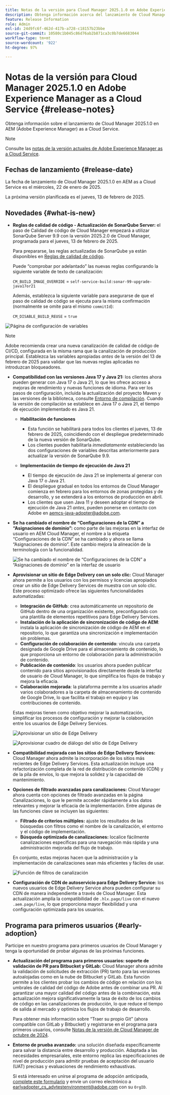 ```yaml
---
title: Notas de la versión para Cloud Manager 2025.1.0 en Adobe Experience Manager as a Cloud Service
description: Obtenga información acerca del lanzamiento de Cloud Manager 2025.1.0 en AEM as a Cloud Service.
feature: Release Information
role: Admin
exl-id: 24d9fc6f-462d-417b-a728-c18157b23bbe
source-git-commit: 10580c1b045c86d76ab2b871ca3c0b7de6683044
workflow-type: tm+mt
source-wordcount: '922'
ht-degree: 97%

---
```


# Notas de la versión para Cloud Manager 2025.1.0 en Adobe Experience Manager as a Cloud Service {#release-notes}

<!-- https://wiki.corp.adobe.com/pages/viewpage.action?pageId=3389843928 -->

Obtenga información sobre el lanzamiento de Cloud Manager 2025.1.0 en AEM (Adobe Experience Manager) as a Cloud Service.

>[!NOTE]
>
>Consulte las [notas de la versión actuales de Adobe Experience Manager as a Cloud Service](/help/release-notes/release-notes-cloud/release-notes-current.md).

## Fechas de lanzamiento {#release-date}

La fecha de lanzamiento de Cloud Manager 2025.1.0 en AEM as a Cloud Service es el miércoles, 22 de enero de 2025.

La próxima versión planificada es el jueves, 13 de febrero de 2025.


## Novedades {#what-is-new}

* **Reglas de calidad de código - Actualización de SonarQube Server:** el paso de Calidad de código de Cloud Manager empezará a utilizar SonarQube Server 9.9 con la versión 2025.2.0 de Cloud Manager, programada para el jueves, 13 de febrero de 2025.

  Para prepararse, las reglas actualizadas de SonarQube ya están disponibles en [Reglas de calidad de código](/help/implementing/cloud-manager/code-quality-testing.md#understanding-code-quality-rules).

  Puede “comprobar por adelantado” las nuevas reglas configurando la siguiente variable de texto de canalización:

  `CM_BUILD_IMAGE_OVERRIDE` = `self-service-build:sonar-99-upgrade-java17or21`

  Además, establezca la siguiente variable para asegurarse de que el paso de calidad de código se ejecuta para la misma confirmación (normalmente se omite para el mismo `commitId`):

  `CM_DISABLE_BUILD_REUSE` = `true`

![Página de configuración de variables](/help/implementing/cloud-manager/release-notes/assets/variables-config.png)

>[!NOTE]
>
>Adobe recomienda crear una nueva canalización de calidad de código de CI/CD, configurada en la misma rama que la canalización de producción principal. Establezca las variables apropiadas *antes* de la versión del 13 de febrero de 2025 para validar que las nuevas reglas aplicadas no introduzcan bloqueadores.

* **Compatibilidad con las versiones Java 17 y Java 21:** los clientes ahora pueden generar con Java 17 o Java 21, lo que les ofrece acceso a mejoras de rendimiento y nuevas funciones de idioma. Para ver los pasos de configuración, incluida la actualización del proyecto Maven y las versiones de la biblioteca, consulte [Entorno de compilación](/help/implementing/cloud-manager/getting-access-to-aem-in-cloud/build-environment-details.md). Cuando la versión de compilación se establece en Java 17 o Java 21, el tiempo de ejecución implementado es Java 21.

   * **Habilitación de funciones**
      * Esta función se habilitará para todos los clientes el jueves, 13 de febrero de 2025, coincidiendo con el despliegue predeterminado de la nueva versión de SonarQube.
      * Los clientes pueden habilitarla *inmediatamente* estableciendo las dos configuraciones de variables descritas anteriormente para actualizar la versión de SonarQube 9.9.

   * **Implementación de tiempo de ejecución de Java 21**
      * El tiempo de ejecución de Java 21 se implementa al generar con Java 17 o Java 21.
      * El despliegue gradual en todos los entornos de Cloud Manager comienza en febrero para los entornos de zonas protegidas y de desarrollo, y se extenderá a los entornos de producción en abril.
      * Los clientes que usen Java 11 y deseen adoptar el tiempo de ejecución de Java 21 *antes*, pueden ponerse en contacto con Adobe en [aemcs-java-adopter@adobe.com](mailto:aemcs-java-adopter@adobe.com).

* **Se ha cambiado el nombre de “Configuraciones de la CDN” a “Asignaciones de dominio”:** como parte de las mejoras en la interfaz de usuario en AEM Cloud Manager, el nombre a la etiqueta “Configuraciones de la CDN” se ha cambiado y ahora se llama “Asignaciones de dominio”. Este cambio mejora la alineación de la terminología con la funcionalidad. <!-- CMGR-64738 -->

  ![Se ha cambiado el nombre de “Configuraciones de la CDN” a “Asignaciones de dominio” en la interfaz de usuario](/help/implementing/cloud-manager/release-notes/assets/domain-mappings.png)

* **Aprovisionar un sitio de Edge Delivery con un solo clic:** Cloud Manager ahora permite a los usuarios con los permisos y licencias apropiados crear un sitio de Edge Delivery Services de muestra con un solo clic. Este proceso optimizado ofrece las siguientes funcionalidades automatizadas:

   * **Integración de GitHub**: crea automáticamente un repositorio de GitHub dentro de una organización existente, preconfigurado con una plantilla de elementos repetitivos para Edge Delivery Services.
   * **Instalación de la aplicación de sincronización de código de AEM**: instala la aplicación de sincronización de código de AEM en el repositorio, lo que garantiza una sincronización e implementación sin problemas.
   * **Configuración de colaboración de contenido**: vincula una carpeta designada de Google Drive para el almacenamiento de contenido, lo que proporciona un entorno de colaboración para la administración de contenido.
   * **Publicación de contenido**: los usuarios ahora pueden publicar contenido para sitios aprovisionados directamente desde la interfaz de usuario de Cloud Manager, lo que simplifica los flujos de trabajo y mejora la eficacia.
   * **Colaboración mejorada**: la plataforma permite a los usuarios añadir varios colaboradores a la carpeta de almacenamiento de contenido de Google Drive, lo que facilita el trabajo en equipo y las contribuciones de contenido.

  Estas mejoras tienen como objetivo mejorar la automatización, simplificar los procesos de configuración y mejorar la colaboración entre los usuarios de Edge Delivery Services. <!-- CMGR-59362 -->

  ![Aprovisionar un sitio de Edge Delivery](/help/implementing/cloud-manager/release-notes/assets/eds-one-click-60.png)

  ![Aprovisionar cuadro de diálogo del sitio de Edge Delivery](/help/implementing/cloud-manager/release-notes/assets/eds-provision-60.png)

* **Compatibilidad mejorada con los sitios de Edge Delivery Services:** Cloud Manager ahora admite la incorporación de los sitios más recientes de Edge Delivery Services. Esta actualización incluye una refactorización completa de la red de distribución de contenido (CDN) y de la pila de envíos, lo que mejora la solidez y la capacidad de mantenimiento.

* **Opciones de filtrado avanzadas para canalizaciones:** Cloud Manager ahora cuenta con opciones de filtrado avanzadas en la página Canalizaciones, lo que le permite acceder rápidamente a los datos relevantes y mejorar la eficacia de la implementación. Entre algunas de las funciones clave se incluyen las siguientes:

   * **Filtrado de criterios múltiples:** ajuste los resultados de las búsquedas con filtros como el nombre de la canalización, el entorno y el código de implementación.
   * **Búsqueda optimizada de canalizaciones:** localice fácilmente canalizaciones específicas para una navegación más rápida y una administración mejorada del flujo de trabajo.

  En conjunto, estas mejoras hacen que la administración y la implementación de canalizaciones sean más eficientes y fáciles de usar.

  ![Función de filtros de canalización](/help/implementing/cloud-manager/release-notes/assets/pipeline-filters.png)

* **Configuración de CDN de autoservicio para Edge Delivery Service:** los nuevos usuarios de Edge Delivery Service ahora pueden configurar su CDN de manera independiente a través de Cloud Manager. Esta actualización amplía la compatibilidad de `.hlx.page/live` con el nuevo `.aem.page/live`, lo que proporciona mayor flexibilidad y una configuración optimizada para los usuarios.

## Programa para primeros usuarios {#early-adoption}

Participe en nuestro programa para primeros usuarios de Cloud Manager y tenga la oportunidad de probar algunas de las próximas funciones.

* **Actualización del programa para primeros usuarios: soporte de validación de PR para Bitbucket y GitLab:** Cloud Manager ahora admite la validación de solicitudes de extracción (PR) tanto para las versiones autoalojadas como en la nube de Bitbucket y GitLab. Esta función permite a los clientes probar los cambios de código en relación con los umbrales de calidad del código de Adobe antes de combinar una PR. Al garantizar una mayor calidad del código antes de la combinación, esta actualización mejora significativamente la tasa de éxito de los cambios de código en las canalizaciones de producción, lo que reduce el tiempo de salida al mercado y optimiza los flujos de trabajo de desarrollo.

  Para obtener más información sobre “Traer su propio Git” (ahora compatible con GitLab y Bitbucket) y registrarse en el programa para primeros usuarios, consulte [Notas de la versión de Cloud Manager de octubre de 2024](/help/implementing/cloud-manager/release-notes/2024/2024-10-0.md##gitlab-bitbucket).

* **Entorno de prueba avanzado:** una solución diseñada específicamente para salvar la distancia entre desarrollo y producción. Adaptada a las necesidades empresariales, este entorno replica las especificaciones de nivel de producción para admitir pruebas de aceptación del usuario (UAT) precisas y evaluaciones de rendimiento exhaustivas.

  Si está interesado en unirse al programa de adopción anticipada, [complete este formulario](https://nam04.safelinks.protection.outlook.com/?url=https%3A%2F%2Furldefense.com%2Fv3%2F__https%3A%2Fwww.feedbackprogram.adobe.com%2Fh%2Fs%2F6N425LYG1jQ1Nc0F20Zllt__%3B!!OgNkHJCYlf_CHg!fIp-QrZ9si3kcUIjRCniEzqAAa8FcU1iN34SGQFtlcQ36eUQXOZWbDHP7oZajqddgpuOMAVL5CQpkZ6ths76Qks8%24&amp;data=05%7C02%7Cpanchapa%40adobe.com%7Cf81bcaa4b20544f1818b08dccd07c78c%7Cfa7b1b5a7b34438794aed2c178decee1%7C0%7C0%7C638610680502164019%7CUnknown%7CTWFpbGZsb3d8eyJWIjoiMC4wLjAwMDAiLCJQIjoiV2luMzIiLCJBTiI6Ik1haWwiLCJXVCI6Mn0%3D%7C0%7C%7C%7C&amp;sdata=aGo6zz2ldPrta4lpvo3CLNENR5ghHDDCPbG1adUaNZQ%3D&amp;reserved=0) y envíe un correo electrónico a [earlyadopter_cs_advtestenvironment@adobe.com](mailto:earlyadopter_cs_advtestenvironment@adobe.com) con su `OrgID`.



<!-- ## Bug fixes -->




<!-- ## Known issues {#known-issues} -->
